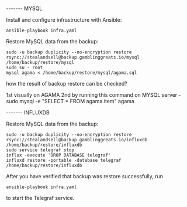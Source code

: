------- MYSQL


Install and configure infrastructure with Ansible:

    ansible-playbook infra.yaml

Restore MySQL data from the backup:

    sudo -u backup duplicity --no-encryption restore rsync://stealandsell@backup.gamblinggreats.io/mysql /home/backup/restore/mysql
    sudo su - root
    mysql agama < /home/backup/restore/mysql/agama.sql

how the result of backup restore can be checked?

1st visually on AGAMA
2nd  by running this command on MYSQL server - sudo mysql -e "SELECT * FROM agama.item" agama


------- INFLUXDB

Restore MySQL data from the backup:

    sudo -u backup duplicity --no-encryption restore rsync://stealandsell@backup.gamblinggreats.io/influxdb /home/backup/restore/influxdb
    sudo service telegraf stop
    influx -execute 'DROP DATABASE telegraf'
    influxd restore -portable -database telegraf /home/backup/restore/influxdb
    

After you have verified that backup was restore successfully, run

    ansible-playbook infra.yaml 
    
to start the Telegraf service.
